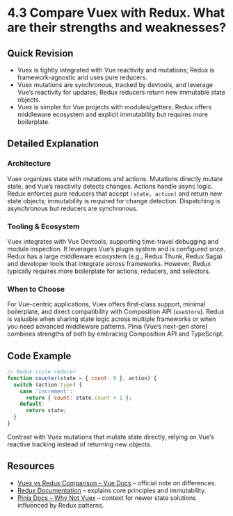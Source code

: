 # 4.3 Compare Vuex with Redux. What are their strengths and weaknesses?

## Quick Revision
- Vuex is tightly integrated with Vue reactivity and mutations; Redux is framework-agnostic and uses pure reducers.
- Vuex mutations are synchronous, tracked by devtools, and leverage Vue’s reactivity for updates; Redux reducers return new immutable state objects.
- Vuex is simpler for Vue projects with modules/getters; Redux offers middleware ecosystem and explicit immutability but requires more boilerplate.

## Detailed Explanation
### Architecture
Vuex organizes state with mutations and actions. Mutations directly mutate state, and Vue’s reactivity detects changes. Actions handle async logic. Redux enforces pure reducers that accept `(state, action)` and return new state objects; immutability is required for change detection. Dispatching is asynchronous but reducers are synchronous.

### Tooling & Ecosystem
Vuex integrates with Vue Devtools, supporting time-travel debugging and module inspection. It leverages Vue’s plugin system and is configured once. Redux has a large middleware ecosystem (e.g., Redux Thunk, Redux Saga) and developer tools that integrate across frameworks. However, Redux typically requires more boilerplate for actions, reducers, and selectors.

### When to Choose
For Vue-centric applications, Vuex offers first-class support, minimal boilerplate, and direct compatibility with Composition API (`useStore`). Redux is valuable when sharing state logic across multiple frameworks or when you need advanced middleware patterns. Pinia (Vue’s next-gen store) combines strengths of both by embracing Composition API and TypeScript.

## Code Example
```js
// Redux-style reducer
function counter(state = { count: 0 }, action) {
  switch (action.type) {
    case 'increment':
      return { count: state.count + 1 };
    default:
      return state;
  }
}
```
Contrast with Vuex mutations that mutate state directly, relying on Vue’s reactive tracking instead of returning new objects.

## Resources
- [Vuex vs Redux Comparison – Vue Docs](https://vuex.vuejs.org/#what-about-redux) – official note on differences.
- [Redux Documentation](https://redux.js.org/introduction/getting-started) – explains core principles and immutability.
- [Pinia Docs – Why Not Vuex](https://pinia.vuejs.org/introduction.html#comparison-with-vuex) – context for newer state solutions influenced by Redux patterns.
